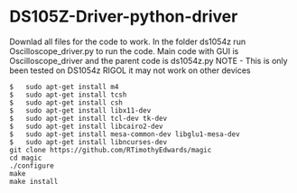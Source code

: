 # DS105Z-Driver-python-driver
Downlad all files for the code to work.
In the folder ds1054z run Oscilloscope_driver.py to run the code.
Main code with GUI is Oscilloscope_driver and the parent code is ds1054z.py
NOTE - This is only been tested on DS1054z RIGOL it may not work on other devices
```
$   sudo apt-get install m4
$   sudo apt-get install tcsh
$   sudo apt-get install csh
$   sudo apt-get install libx11-dev
$   sudo apt-get install tcl-dev tk-dev
$   sudo apt-get install libcairo2-dev
$   sudo apt-get install mesa-common-dev libglu1-mesa-dev
$   sudo apt-get install libncurses-dev
git clone https://github.com/RTimothyEdwards/magic
cd magic
./configure
make
make install

```
